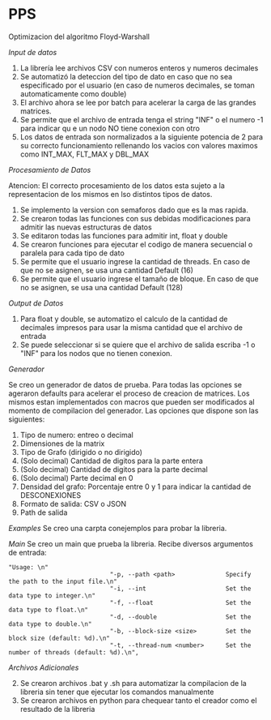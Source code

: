 # PPS
Optimizacion del algoritmo Floyd-Warshall


*Input de datos*

1. La librería lee archivos CSV con numeros enteros y numeros decimales
2. Se automatizó la deteccion del tipo de dato en caso que no sea especificado por el usuario (en caso de numeros decimales, se toman automaticamente como double)
3. El archivo ahora se lee por batch para acelerar la carga de las grandes matrices.
4. Se permite que el archivo de entrada tenga el string "INF" o el numero -1 para indicar qu e un nodo NO tiene conexion con otro
5. Los datos de entrada son normalizados a la siguiente potencia de 2 para su correcto funcionamiento rellenando los vacios con valores maximos como INT_MAX, FLT_MAX y DBL_MAX

*Procesamiento de Datos*

Atencion: El correcto procesamiento de los datos esta sujeto a la representacion de los mismos en lso distintos tipos de datos.

1. Se implemento la version con semaforos dado que es la mas rapida.
2. Se crearon todas las funciones con sus debidas modificaciones para admitir las nuevas estructuras de datos
2. Se editaron todas las funciones para admitir int, float y double
3. Se crearon funciones para ejecutar el codigo de manera secuencial o paralela para cada tipo de dato
4. Se permite que el usuario ingrese la cantidad de threads. En caso de que no se asignen, se usa una cantidad Default (16)
5. Se permite que el usuario ingrese el tamaño de bloque. En caso de que no se asignen, se usa una cantidad Default (128)

*Output de Datos*

1. Para float y double, se automatizo el calculo de la cantidad de decimales impresos para usar la misma cantidad que el archivo de entrada
2. Se puede seleccionar si se quiere que el archivo de salida escriba -1 o "INF" para los nodos que no tienen conexion.


*Generador*

Se creo un generador de datos de prueba. Para todas las opciones se ageraron defaults para acelerar el proceso de creacion de matrices. Los mismos estan implementados con macros que pueden ser modificados al momento de compilacion del generador. Las opciones que dispone son las siguientes:

1. Tipo de numero: entreo o decimal
2. Dimensiones de la matrix
3. Tipo de Grafo (dirigido o no dirigido)
4. (Solo decimal) Cantidad de digitos para la parte entera
5. (Solo decimal) Cantidad de digitos para la parte decimal
6. (Solo decimal) Parte decimal en 0
7. Densidad del grafo: Porcentaje entre 0 y 1 para indicar la cantidad de DESCONEXIONES
8. Formato de salida: CSV o JSON
9. Path de salida

*Examples*
Se creo una carpta conejemplos para probar la libreria.

*Main*
Se creo un main que prueba la libreria. Recibe diversos argumentos de entrada:
```
"Usage: \n"
                            "-p, --path <path>              Specify the path to the input file.\n"
                            "-i, --int                      Set the data type to integer.\n"
                            "-f, --float                    Set the data type to float.\n"
                            "-d, --double                   Set the data type to double.\n"
                            "-b, --block-size <size>        Set the block size (default: %d).\n"
                            "-t, --thread-num <number>      Set the number of threads (default: %d).\n",
```

*Archivos Adicionales*

2. Se crearon archivos .bat y .sh para automatizar la compilacion de la libreria sin tener que ejecutar los comandos manualmente
3. Se crearon archivos en python para chequear tanto el creador como el resultado de la libreria


